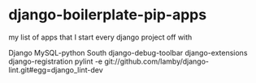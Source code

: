 django-boilerplate-pip-apps
===========================

my list of apps that I start every django project off with

Django
MySQL-python
South
django-debug-toolbar
django-extensions
django-registration
pylint
-e git://github.com/lamby/django-lint.git#egg=django_lint-dev